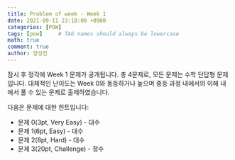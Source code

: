 ```yaml
---
title: Problem of week - Week 1
date: 2021-09-11 23:18:00 +0900
categories: [POW]
tags: [pow]     # TAG names should always be lowercase
math: true
comment: true
author: 양성진
---
```


잠시 후 정각에 Week 1 문제가 공개됩니다. 총 4문제로, 모든 문제는 수학 단답형 문제입니다. 대체적인 난이도는 Week 0와 동등하거나 높으며 중등 과정 내에서의 이해 내에서 풀 수 있는 문제로 출제하였습니다.

다음은 문제에 대한 힌트입니다:

- 문제 0(3pt, Very Easy) - 대수
- 문제 1(6pt, Easy) - 대수
- 문제 2(8pt, Hard) - 대수
- 문제 3(20pt, Challenge) - 정수

